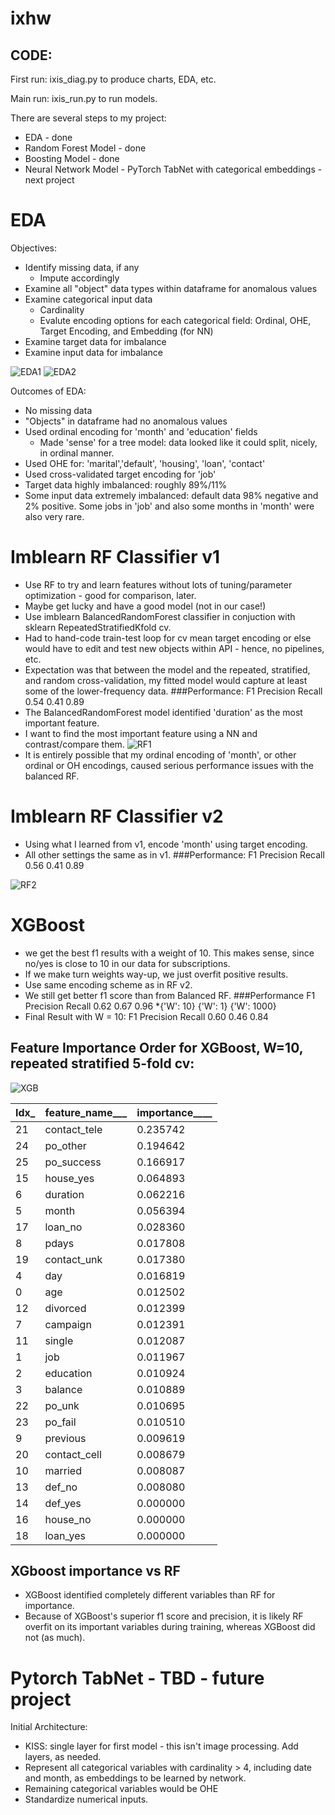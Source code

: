 # ixhw

## CODE:

First run:  ixis_diag.py to produce charts, EDA, etc.

Main run: ixis_run.py to run models.

There are several steps to my project:

* EDA - done
* Random Forest Model - done
* Boosting Model - done
* Neural Network Model - PyTorch TabNet with categorical embeddings - next project


# EDA
Objectives:
* Identify missing data, if any
  * Impute accordingly
* Examine all "object" data types within dataframe for anomalous values
* Examine categorical input data
  * Cardinality
  * Evalute encoding options for each categorical field: Ordinal, OHE, Target Encoding, and Embedding (for NN)
* Examine target data for imbalance
* Examine input data for imbalance

![EDA1](eda_charts_1.png)
![EDA2](eda_chart_2.png)

Outcomes of EDA:
* No missing data
* "Objects" in dataframe had no anomalous values 
* Used ordinal encoding for 'month' and 'education' fields
  * Made 'sense' for a tree model:  data looked like it could split, nicely, in ordinal manner.  
* Used OHE for: 'marital','default', 'housing', 'loan', 'contact'
* Used cross-validated target encoding for 'job'
* Target data highly imbalanced:  roughly 89%/11%
* Some input data extremely imbalanced: default data 98% negative and 2% positive.  Some jobs in 'job' and also some months in 'month' were also very rare.

# Imblearn RF Classifier v1
* Use RF to try and learn features without lots of tuning/parameter optimization - good for comparison, later.
* Maybe get lucky and have a good model (not in our case!)
* Use imblearn BalancedRandomForest classifier in conjuction with sklearn RepeatedStratifiedKfold cv.
* Had to hand-code train-test loop for cv mean target encoding or else would have to edit and test new objects within API - hence, no pipelines, etc.
* Expectation was that between the model and the repeated, stratified, and random cross-validation, my fitted model would capture at least some of the lower-frequency data.
###Performance:
F1            Precision          Recall
0.54          0.41               0.89
* The BalancedRandomForest model identified 'duration' as the most important feature.
* I want to find the most important feature using a NN and contrast/compare them.
![RF1](RF_features.png)
* It is entirely possible that my ordinal encoding of 'month', or other ordinal or OH encodings, caused serious performance issues with the balanced RF.  

# Imblearn RF Classifier v2
* Using what I learned from v1, encode 'month' using target encoding.
* All other settings the same as in v1.
###Performance:
F1            Precision          Recall
0.56          0.41               0.89

![RF2](rf_tgt.png)

# XGBoost
* we get the best f1 results with a weight of 10.  This makes sense, since no/yes is close to 10 in our data for subscriptions.
* If we make turn weights way-up, we just overfit positive results.
* Use same encoding scheme as in RF v2.
* We still get better f1 score than from Balanced RF.
###Performance
F1            Precision          Recall
0.62          0.67               0.96
*{'W': 10}    {'W': 1}          {'W': 1000}
* Final Result with W = 10:
F1            Precision      Recall
0.60          0.46           0.84

## Feature Importance Order for XGBoost, W=10, repeated stratified 5-fold cv:
![XGB](xgboost_impt.png)

Idx_|feature_name___|__importance______
----|---------------|------------------       
21 | contact_tele   |        0.235742
24 |     po_other   |        0.194642
25 |   po_success   |        0.166917
15 |    house_yes   |        0.064893
6  |     duration   |        0.062216
5  |        month   |        0.056394
17 |      loan_no   |        0.028360
8  |        pdays   |         0.017808
19 |  contact_unk   |        0.017380
4  |          day   |        0.016819
0  |          age   |         0.012502
12 |     divorced   |         0.012399
7  |     campaign   |         0.012391
11 |       single   |         0.012087
1  |          job   |         0.011967
2  |    education   |         0.010924
3  |      balance   |         0.010889
22 |       po_unk   |         0.010695
23 |      po_fail   |         0.010510
9  |     previous   |         0.009619
20 | contact_cell   |         0.008679
10 |      married   |         0.008087
13 |       def_no   |         0.008080
14 |      def_yes   |         0.000000
16 |     house_no   |         0.000000
18 |     loan_yes   |         0.000000

## XGboost importance vs RF
* XGBoost identified completely different variables than RF for importance.
* Because of XGBoost's superior f1 score and precision, it is likely RF overfit on its important variables during training, whereas XGBoost did not (as much).



# Pytorch TabNet - TBD - future project
Initial Architecture:
* KISS:  single layer for first model - this isn't image processing. Add layers, as needed.
* Represent all categorical variables with cardinality > 4, including date and month, as embeddings to be learned by network.
 * Remaining categorical variables would be OHE
* Standardize numerical inputs.
